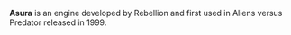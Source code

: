 **Asura** is an engine developed by Rebellion and first used in Aliens versus Predator released in 1999.
